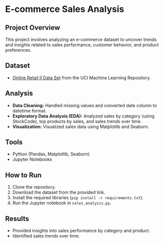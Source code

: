 # E-commerce Sales Analysis

## Project Overview
This project involves analyzing an e-commerce dataset to uncover trends and insights related to sales performance, customer behavior, and product preferences.

## Dataset
- [Online Retail II Data Set](https://archive.ics.uci.edu/ml/datasets/Online+Retail+II) from the UCI Machine Learning Repository.

## Analysis
- **Data Cleaning:** Handled missing values and converted date column to datetime format.
- **Exploratory Data Analysis (EDA):** Analyzed sales by category (using StockCode), top products by sales, and sales trends over time.
- **Visualization:** Visualized sales data using Matplotlib and Seaborn.

## Tools
- Python (Pandas, Matplotlib, Seaborn)
- Jupyter Notebooks

## How to Run
1. Clone the repository.
2. Download the dataset from the provided link.
3. Install the required libraries (`pip install -r requirements.txt`).
4. Run the Jupyter notebook in `sales_analysis.py`.

## Results
- Provided insights into sales performance by category and product.
- Identified sales trends over time.
